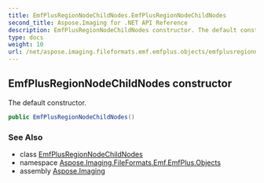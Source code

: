```yaml
---
title: EmfPlusRegionNodeChildNodes.EmfPlusRegionNodeChildNodes
second_title: Aspose.Imaging for .NET API Reference
description: EmfPlusRegionNodeChildNodes constructor. The default constructor
type: docs
weight: 10
url: /net/aspose.imaging.fileformats.emf.emfplus.objects/emfplusregionnodechildnodes/emfplusregionnodechildnodes/
---
```

## EmfPlusRegionNodeChildNodes constructor

The default constructor.

```csharp
public EmfPlusRegionNodeChildNodes()
```

### See Also

* class [EmfPlusRegionNodeChildNodes](../)
* namespace [Aspose.Imaging.FileFormats.Emf.EmfPlus.Objects](../../emfplusregionnodechildnodes/)
* assembly [Aspose.Imaging](../../../)



